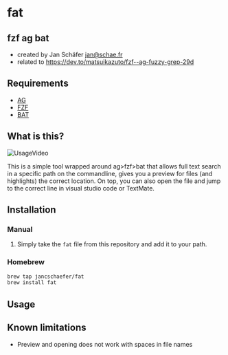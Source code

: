 # fat
## **f**zf **a**g ba**t**

- created by Jan Schäfer <jan@schae.fr>
- related to https://dev.to/matsuikazuto/fzf--ag-fuzzy-grep-29d

## Requirements
- [AG](https://github.com/ggreer/the_silver_searcher)
- [FZF](https://github.com/junegunn/fzf)
- [BAT](https://github.com/sharkdp/bat)

## What is this?

![UsageVideo](http://www.schae.fr/uploads/fat_tutorial.gif)

This is a simple tool wrapped around ag>fzf>bat that allows full text search in a specific path on the commandline, gives you a preview for files (and highlights) the correct location. On top, you can also open the file and jump to the correct line in visual studio code or TextMate.

## Installation

### Manual
1. Simply take the ```fat``` file from this repository and add it to your path.

### Homebrew
```bash
brew tap jancschaefer/fat
brew install fat
```

## Usage



## Known limitations
- Preview and opening does not work with spaces in file names
